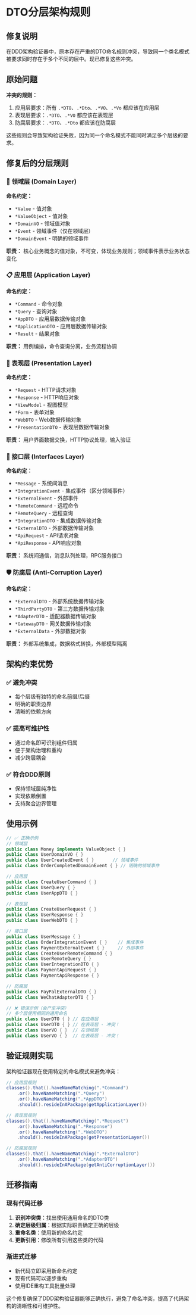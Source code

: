 # DTO分层架构规则

## 修复说明

在DDD架构验证器中，原本存在严重的DTO命名规则冲突，导致同一个类名模式被要求同时存在于多个不同的层中。现已修复这些冲突。

## 原始问题

**冲突的规则：**
1. 应用层要求：所有 `.*DTO`、`.*Dto`、`.*VO`、`.*Vo` 都应该在应用层
2. 表现层要求：`.*DTO`、`.*VO` 都应该在表现层  
3. 防腐层要求：`.*DTO`、`.*Dto` 都应该在防腐层

这些规则会导致架构验证失败，因为同一个命名模式不能同时满足多个层级的要求。

## 修复后的分层规则

### 🎯 领域层 (Domain Layer)
**命名约定：**
- `*Value` - 值对象
- `*ValueObject` - 值对象
- `*DomainVO` - 领域值对象
- `*Event` - 领域事件（仅在领域层）
- `*DomainEvent` - 明确的领域事件

**职责：** 核心业务概念的值对象，不可变，体现业务规则；领域事件表示业务状态变化

### 📋 应用层 (Application Layer) 
**命名约定：**
- `*Command` - 命令对象
- `*Query` - 查询对象
- `*AppDTO` - 应用层数据传输对象
- `*ApplicationDTO` - 应用层数据传输对象
- `*Result` - 结果对象

**职责：** 用例编排，命令查询分离，业务流程协调

### 🎨 表现层 (Presentation Layer)
**命名约定：**
- `*Request` - HTTP请求对象
- `*Response` - HTTP响应对象
- `*ViewModel` - 视图模型
- `*Form` - 表单对象
- `*WebDTO` - Web数据传输对象
- `*PresentationDTO` - 表现层数据传输对象

**职责：** 用户界面数据交换，HTTP协议处理，输入验证

### 🔌 接口层 (Interfaces Layer)
**命名约定：**
- `*Message` - 系统间消息
- `*IntegrationEvent` - 集成事件（区分领域事件）
- `*ExternalEvent` - 外部事件
- `*RemoteCommand` - 远程命令
- `*RemoteQuery` - 远程查询
- `*IntegrationDTO` - 集成数据传输对象
- `*ExternalDTO` - 外部数据传输对象
- `*ApiRequest` - API请求对象
- `*ApiResponse` - API响应对象

**职责：** 系统间通信，消息队列处理，RPC服务接口

### 🛡️ 防腐层 (Anti-Corruption Layer)
**命名约定：**
- `*ExternalDTO` - 外部系统数据传输对象
- `*ThirdPartyDTO` - 第三方数据传输对象
- `*AdapterDTO` - 适配器数据传输对象
- `*GatewayDTO` - 网关数据传输对象
- `*ExternalData` - 外部数据对象

**职责：** 外部系统集成，数据格式转换，外部模型隔离

## 架构约束优势

### ✅ 避免冲突
- 每个层级有独特的命名前缀/后缀
- 明确的职责边界
- 清晰的依赖方向

### ✅ 提高可维护性
- 通过命名即可识别组件归属
- 便于架构治理和重构
- 减少跨层耦合

### ✅ 符合DDD原则
- 保持领域层纯净性
- 实现依赖倒置
- 支持聚合边界管理

## 使用示例

```java
// ✅ 正确示例
// 领域层
public class Money implements ValueObject { }
public class UserDomainVO { }
public class UserCreatedEvent { }       // 领域事件
public class OrderCompletedDomainEvent { } // 明确的领域事件

// 应用层  
public class CreateUserCommand { }
public class UserQuery { }
public class UserAppDTO { }

// 表现层
public class CreateUserRequest { }
public class UserResponse { }
public class UserWebDTO { }

// 接口层
public class UserMessage { }
public class OrderIntegrationEvent { }    // 集成事件
public class PaymentExternalEvent { }     // 外部事件
public class CreateUserRemoteCommand { }
public class UserRemoteQuery { }
public class UserIntegrationDTO { }
public class PaymentApiRequest { }
public class PaymentApiResponse { }

// 防腐层
public class PayPalExternalDTO { }
public class WeChatAdapterDTO { }
```

```java
// ❌ 错误示例（会产生冲突）
// 多个层使用相同的通用命名
public class UserDTO { } // 在应用层
public class UserDTO { } // 在表现层 - 冲突！
public class UserVO { }  // 在领域层
public class UserVO { }  // 在表现层 - 冲突！
```

## 验证规则实现

架构验证器现在使用特定的命名模式来避免冲突：

```java
// 应用层规则
classes().that().haveNameMatching(".*Command")
    .or().haveNameMatching(".*Query")
    .or().haveNameMatching(".*AppDTO")
    .should().resideInAPackage(getApplicationLayer())

// 表现层规则  
classes().that().haveNameMatching(".*Request")
    .or().haveNameMatching(".*Response")
    .or().haveNameMatching(".*WebDTO")
    .should().resideInAPackage(getPresentationLayer())

// 防腐层规则
classes().that().haveNameMatching(".*ExternalDTO")
    .or().haveNameMatching(".*AdapterDTO")
    .should().resideInAPackage(getAntiCorruptionLayer())
```

## 迁移指南

### 现有代码迁移
1. **识别冲突类**：找出使用通用命名的DTO类
2. **确定层级归属**：根据实际职责确定正确的层级
3. **重命名类**：使用新的命名约定
4. **更新引用**：修改所有引用这些类的代码

### 渐进式迁移
- 新代码立即采用新命名约定
- 现有代码可以逐步重构
- 使用IDE重构工具批量处理

这个修复确保了DDD架构验证器能够正确执行，避免了命名冲突，提高了代码架构的清晰性和可维护性。
